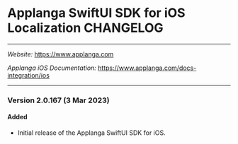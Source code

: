 # Applanga SwiftUI SDK for iOS Localization CHANGELOG
***
*Website:* <https://www.applanga.com> 

*Applanga iOS Documentation:* <https://www.applanga.com/docs-integration/ios> 
***

### Version 2.0.167 (3 Mar 2023)
#### Added
- Initial release of the Applanga SwiftUI SDK for iOS.
